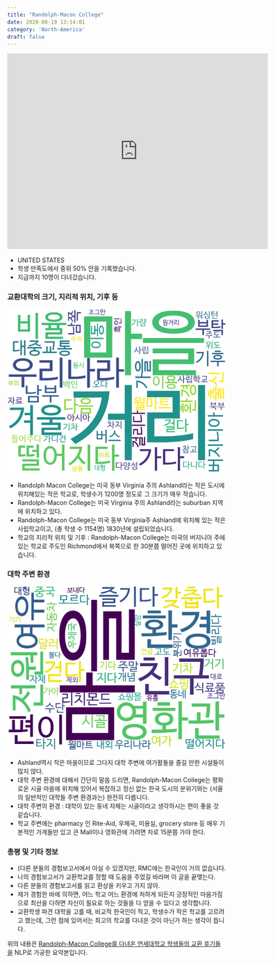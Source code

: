 ```yaml
---
title: "Randolph-Macon College"
date: 2020-08-19 13:14:01
category: 'North-America'
draft: false
---
```


<iframe
width="600"
height="450"
frameborder="0" style="border:0"
src="https://www.google.com/maps/embed/v1/place?key=AIzaSyC9e1AME-pVmWC4hBpFdu5S4dKzyepa3HQ&q=Randolph-Macon+College&center=37.7603794,-77.4783518&zoom=14" allowfullscreen>
</iframe>

* UNITED STATES
* 학생 만족도에서 중위 50% 안을 기록했습니다.
* 지금까지 10명이 다녀갔습니다. 

### 교환대학의 크기, 지리적 위치, 기후 등

![gen_info-WordCloud](../univ_wordclouds_okt/gen_info/US000149_gen_info_okt.png)

* Randolph Macon College는 미국 동부 Virginia 주의 Ashland라는 작은 도시에 위치해있는 작은 학교로, 학생수가 1200명 정도로 그 크기가 매우 작습니다.
* Randolph-Macon College는 미국 Virginia 주의 Ashland라는 suburban 지역에 위치하고 있다.
* Randolph-Macon College는 미국 동부 Virginia주 Ashland에 위치해 있는 작은 사립학교이고, (총 학생 수 1154명) 1830년에 설립되었습니다.
* 학교의 지리적 위치 및 기후 : Randolph-Macon College는 미국의 버지니아 주에 있는 학교로 주도인 Richmond에서 북쪽으로 한 30분쯤 떨어진 곳에 위치하고 있습니다.


### 대학 주변 환경

![env_info-WordCloud](../univ_wordclouds_okt/env_info/US000149_env_info_okt.png)

* Ashland역시 작은 마을이므로 그다지 대학 주변에 여가활돌을 즐길 만한 시설들이 많지 않다.
* 대학 주변 환경에 대해서 간단히 말씀 드리면, Randolph-Macon College는 평화로운 시골 마을에 위치해 있어서 복잡하고 정신 없는 한국 도시의 분위기와는 (서울의 일반적인 대학들 주변 환경과는) 완전히 다릅니다.
* 대학 주변의 환경 : 대학이 있는 동네 자체는 시골이라고 생각하시는 편이 좋을 것 같습니다.
* 학교 주변에는 pharmacy 인 Rite-Aid, 우체국, 미용실, grocery store 등 매우 기본적인 가게들만 있고 큰 Mall이나 영화관에 가려면 차로 15분쯤 가야 한다.


### 총평 및 기타 정보 
* (다른 분들의 경험보고서에서 아실 수 있겠지만, RMC에는 한국인이 거의 없습니다.
* 나의 경험보고서가 교환학교를 정할 때 도움을 주었길 바라며 이 글을 끝맺는다.
* 다른 분들의 경험보고서를 읽고 환상을 키우고 가지 않아.
* 제가 경험한 바에 의하면, 어느 학교 어느 환경에 처하게 되든지 긍정적인 마음가짐으로 최선을 다하면 자신이 필요로 하는 것들을 다 얻을 수 있다고 생각합니다.
* 교환학생 파견 대학을 고를 때, 비교적 한국인이 적고, 학생수가 작은 학교를 고르려고 했는데, 그런 점에 있어서는 최고의 학교를 다녀온 것이 아닌가 하는 생각이 듭니다.


위의 내용은 [Randolph-Macon College를 다녀온 연세대학교 학생들의 교환 후기들을](http://oia.yonsei.ac.kr/partner/expReport.asp?ucode=US000149&bgbn=A) NLP로 가공한 요약본입니다. 
